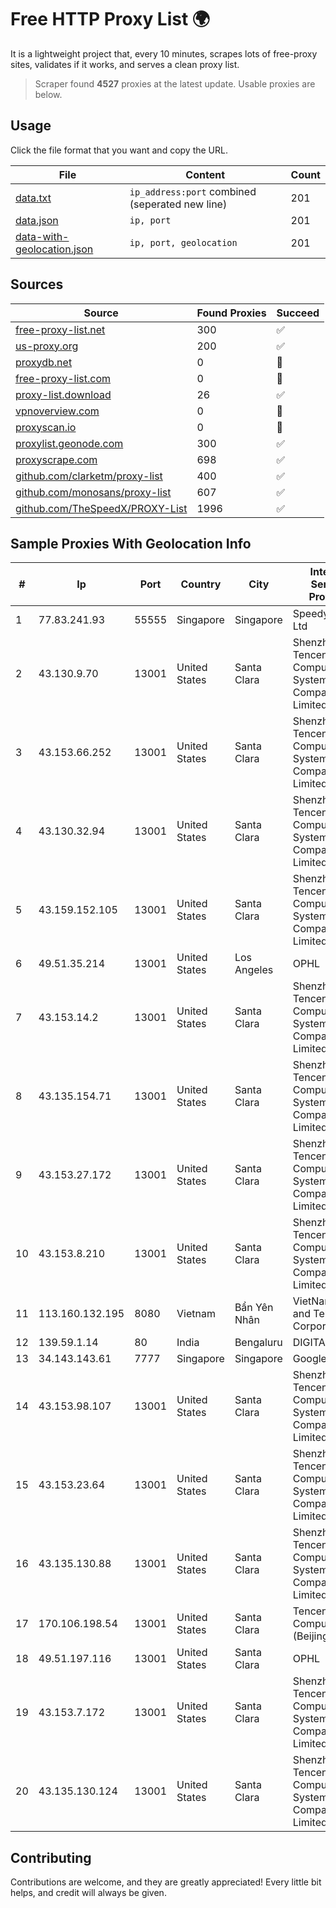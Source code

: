
# Free HTTP Proxy List 🌍

It is a lightweight project that, every 10 minutes, scrapes lots of free-proxy sites, validates if it works, and serves a clean proxy list.


> Scraper found **4527** proxies at the latest update. Usable proxies are below.

## Usage

Click the file format that you want and copy the URL.


|File|Content|Count|
|----|-------|-----|
|[data.txt](https://raw.githubusercontent.com/themiralay/Proxy-List-World/master/data.txt)|`ip_address:port` combined (seperated new line)|201|
|[data.json](https://raw.githubusercontent.com/themiralay/Proxy-List-World/master/data.json)|`ip, port`|201|
|[data-with-geolocation.json](https://raw.githubusercontent.com/themiralay/Proxy-List-World/master/data-with-geolocation.json)|`ip, port, geolocation`|201|

## Sources

|Source|Found Proxies|Succeed|
|------|-------------|-------|
|[free-proxy-list.net](https://free-proxy-list.net)|300|✅|
|[us-proxy.org](https://www.us-proxy.org)|200|✅|
|[proxydb.net](http://proxydb.net)|0|🚫|
|[free-proxy-list.com](https://free-proxy-list.com/?page=&port=&type%5B%5D=http&type%5B%5D=https&up_time=0&search=Search)|0|🚫|
|[proxy-list.download](https://www.proxy-list.download/HTTP)|26|✅|
|[vpnoverview.com](https://vpnoverview.com/privacy/anonymous-browsing/free-proxy-servers)|0|🚫|
|[proxyscan.io](https://www.proxyscan.io)|0|🚫|
|[proxylist.geonode.com](https://proxylist.geonode.com/api/proxy-list?limit=300&page=1&sort_by=lastChecked&sort_type=desc&protocols=http,https)|300|✅|
|[proxyscrape.com](https://api.proxyscrape.com/v2/?request=displayproxies&protocol=http&timeout=10000&country=all&ssl=all&anonymity=all)|698|✅|
|[github.com/clarketm/proxy-list](https://raw.githubusercontent.com/clarketm/proxy-list/master/proxy-list-raw.txt)|400|✅|
|[github.com/monosans/proxy-list](https://raw.githubusercontent.com/monosans/proxy-list/main/proxies/http.txt)|607|✅|
|[github.com/TheSpeedX/PROXY-List](https://raw.githubusercontent.com/TheSpeedX/PROXY-List/master/http.txt)|1996|✅|


## Sample Proxies With Geolocation Info

|#|Ip|Port|Country|City|Internet Service Provider|
|-|--|----|-------|----|-------------------------|
|1|77.83.241.93|55555|Singapore|Singapore|SpeedyPage Ltd|
|2|43.130.9.70|13001|United States|Santa Clara|Shenzhen Tencent Computer Systems Company Limited|
|3|43.153.66.252|13001|United States|Santa Clara|Shenzhen Tencent Computer Systems Company Limited|
|4|43.130.32.94|13001|United States|Santa Clara|Shenzhen Tencent Computer Systems Company Limited|
|5|43.159.152.105|13001|United States|Santa Clara|Shenzhen Tencent Computer Systems Company Limited|
|6|49.51.35.214|13001|United States|Los Angeles|OPHL|
|7|43.153.14.2|13001|United States|Santa Clara|Shenzhen Tencent Computer Systems Company Limited|
|8|43.135.154.71|13001|United States|Santa Clara|Shenzhen Tencent Computer Systems Company Limited|
|9|43.153.27.172|13001|United States|Santa Clara|Shenzhen Tencent Computer Systems Company Limited|
|10|43.153.8.210|13001|United States|Santa Clara|Shenzhen Tencent Computer Systems Company Limited|
|11|113.160.132.195|8080|Vietnam|Bẩn Yên Nhân|VietNam Post and Telecom Corporation|
|12|139.59.1.14|80|India|Bengaluru|DIGITALOCEAN|
|13|34.143.143.61|7777|Singapore|Singapore|Google LLC|
|14|43.153.98.107|13001|United States|Santa Clara|Shenzhen Tencent Computer Systems Company Limited|
|15|43.153.23.64|13001|United States|Santa Clara|Shenzhen Tencent Computer Systems Company Limited|
|16|43.135.130.88|13001|United States|Santa Clara|Shenzhen Tencent Computer Systems Company Limited|
|17|170.106.198.54|13001|United States|Santa Clara|Tencent Cloud Computing (Beijing) Co|
|18|49.51.197.116|13001|United States|Santa Clara|OPHL|
|19|43.153.7.172|13001|United States|Santa Clara|Shenzhen Tencent Computer Systems Company Limited|
|20|43.135.130.124|13001|United States|Santa Clara|Shenzhen Tencent Computer Systems Company Limited|



## Contributing

Contributions are welcome, and they are greatly appreciated! Every
little bit helps, and credit will always be given.

